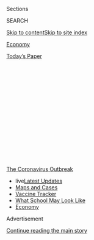 <div id="app">

<div>

<div>

<div>

<div class="NYTAppHideMasthead css-1q2w90k e1suatyy0">

<div class="section css-ui9rw0 e1suatyy2">

<div class="css-eph4ug er09x8g0">

<div class="css-6n7j50">

</div>

<span class="css-1dv1kvn">Sections</span>

<div class="css-10488qs">

<span class="css-1dv1kvn">SEARCH</span>

</div>

[Skip to content](#site-content)[Skip to site
index](#site-index)

</div>

<div id="masthead-section-label" class="css-1wr3we4 eaxe0e00">

[Economy](https://www.nytimes.com/section/business/economy)

</div>

<div class="css-10698na e1huz5gh0">

</div>

</div>

<div id="masthead-bar-one" class="section hasLinks css-15hmgas e1csuq9d3">

<div class="css-uqyvli e1csuq9d0">

</div>

<div class="css-1uqjmks e1csuq9d1">

</div>

<div class="css-9e9ivx">

[](https://myaccount.nytimes.com/auth/login?response_type=cookie&client_id=vi)

</div>

<div class="css-1bvtpon e1csuq9d2">

[Today’s
Paper](https://www.nytimes.com/section/todayspaper)

</div>

</div>

</div>

</div>

<div data-aria-hidden="false">

<div id="site-content" data-role="main">

<div>

<div class="css-1aor85t" style="opacity:0.000000001;z-index:-1;visibility:hidden">

<div class="css-1hqnpie">

<div class="css-epjblv">

<span class="css-17xtcya">[Economy](/section/business/economy)</span><span class="css-x15j1o">|</span><span class="css-fwqvlz">How
Pimco’s Cayman-Based Hedge Fund Can Profit From the Fed’s
Rescue</span>

</div>

<div class="css-k008qs">

<div class="css-1iwv8en">

<span class="css-18z7m18"></span>

<div>

</div>

</div>

<span class="css-1n6z4y">https://nyti.ms/2BHdy0e</span>

<div class="css-1705lsu">

<div class="css-4xjgmj">

<div class="css-4skfbu" data-role="toolbar" data-aria-label="Social Media Share buttons, Save button, and Comments Panel with current comment count" data-testid="share-tools">

  - 
  - 
  - 
  - 
    
    <div class="css-6n7j50">
    
    </div>

  - 
  - 

</div>

</div>

</div>

</div>

</div>

</div>

<div id="NYT_TOP_BANNER_REGION" class="css-13pd83m">

<div>

<div id="styln-prism-menu-1592847958612" class="section interactive-content interactive-size-medium css-1edisqu">

<div class="css-17ih8de interactive-body">

<div id="scroll-container" class="css-1gj85ro">

[<span class="styln-title-wrap"><span class="css-1pje3qr">The
Coronavirus</span><span class="css-1pje3qr">
Outbreak</span></span>](https://www.nytimes.com/news-event/coronavirus?action=click&pgtype=Article&state=default&region=TOP_BANNER&context=storylines_menu)

  - <span class="css-kqxiym" data-emphasize="true">live</span>[Latest
    Updates](https://www.nytimes.com/2020/08/01/world/coronavirus-covid-19.html?action=click&pgtype=Article&state=default&region=TOP_BANNER&context=storylines_menu)
  - [Maps and
    Cases](https://www.nytimes.com/interactive/2020/us/coronavirus-us-cases.html?action=click&pgtype=Article&state=default&region=TOP_BANNER&context=storylines_menu)
  - [Vaccine
    Tracker](https://www.nytimes.com/interactive/2020/science/coronavirus-vaccine-tracker.html?action=click&pgtype=Article&state=default&region=TOP_BANNER&context=storylines_menu)
  - [What School May Look
    Like](https://www.nytimes.com/interactive/2020/07/29/us/schools-reopening-coronavirus.html?action=click&pgtype=Article&state=default&region=TOP_BANNER&context=storylines_menu)
  - [Economy](https://www.nytimes.com/live/2020/07/31/business/stock-market-today-coronavirus?action=click&pgtype=Article&state=default&region=TOP_BANNER&context=storylines_menu)

</div>

</div>

</div>

</div>

</div>

<div id="top-wrapper" class="css-1sy8kpn">

<div id="top-slug" class="css-l9onyx">

Advertisement

</div>

[Continue reading the main
story](#after-top)

<div class="ad top-wrapper" style="text-align:center;height:100%;display:block;min-height:250px">

<div id="top" class="place-ad" data-position="top" data-size-key="top">

</div>

</div>

<div id="after-top">

</div>

</div>

<div>

<div id="sponsor-wrapper" class="css-1hyfx7x">

<div id="sponsor-slug" class="css-19vbshk">

Supported by

</div>

[Continue reading the main
story](#after-sponsor)

<div id="sponsor" class="ad sponsor-wrapper" style="text-align:center;height:100%;display:block">

</div>

<div id="after-sponsor">

</div>

</div>

<div class="css-186x18t">

</div>

<div class="css-1vkm6nb ehdk2mb0">

# How Pimco’s Cayman-Based Hedge Fund Can Profit From the Fed’s Rescue

</div>

Congress said borrowers in taxpayer-backed rescue programs had to be
from the United States. Wall Street has a workaround.

<div class="css-79elbk" data-testid="photoviewer-wrapper">

<div class="css-z3e15g" data-testid="photoviewer-wrapper-hidden">

</div>

<div class="css-1a48zt4 ehw59r15" data-testid="photoviewer-children">

![<span class="css-16f3y1r e13ogyst0" data-aria-hidden="true">The goal
of the Fed’s program is to bolster a critical corner of U.S. debt
markets, not to make money for investment vehicles and
investors.</span><span class="css-cnj6d5 e1z0qqy90" itemprop="copyrightHolder"><span class="css-1ly73wi e1tej78p0">Credit...</span><span><span>Pool
photo by Tasos
Katopodis</span></span></span>](https://static01.nyt.com/images/2020/07/31/business/29JPDC-FedProfit1-print/29DC-FedProfit-sub-articleLarge.jpg?quality=75&auto=webp&disable=upscale)

</div>

</div>

<div class="css-18e8msd">

<div class="css-vp77d3 epjyd6m0">

<div class="css-hus3qt ey68jwv0" data-aria-hidden="true">

[![Jeanna
Smialek](https://static01.nyt.com/images/2020/07/03/reader-center/author-jeanna-smialek/author-jeanna-smialek-thumbLarge.png
"Jeanna Smialek")](https://www.nytimes.com/by/jeanna-smialek)

</div>

<div class="css-1baulvz">

By [<span class="css-1baulvz last-byline" itemprop="name">Jeanna
Smialek</span>](https://www.nytimes.com/by/jeanna-smialek)

</div>

</div>

  - July 30,
    2020

  - 
    
    <div class="css-4xjgmj">
    
    <div class="css-d8bdto" data-role="toolbar" data-aria-label="Social Media Share buttons, Save button, and Comments Panel with current comment count" data-testid="share-tools">
    
      - 
      - 
      - 
      - 
        
        <div class="css-6n7j50">
        
        </div>
    
      - 
      - 
    
    </div>
    
    </div>

</div>

</div>

<div class="section meteredContent css-1r7ky0e" name="articleBody" itemprop="articleBody">

<div class="css-1fanzo5 StoryBodyCompanionColumn">

<div class="css-53u6y8">

WASHINGTON — Pacific Investment Management Company runs a [hedge
fund](https://sec.report/Document/0001569540-16-000003/) registered in
the Cayman Islands, a common structure for avoiding certain U.S. taxes.
But when a profit opportunity arose from the ashes of America’s
[coronavirus crisis](https://www.nytimes.com/news-event/coronavirus),
that international location did not stop it from seizing the moment.

The Federal Reserve opened a highly anticipated emergency lending
program in June, a revamped version of one it used during the 2008
financial crisis. This time around, [Congress
stipulated](https://assets.documentcloud.org/documents/20059055/final-final-cares-act.pdf)
that only American companies can participate as borrowers in such
programs. Despite being offshore, Pimco’s fund had an easy way to
benefit.

The offshore fund is invested in an entity [registered in
Delawar](https://icis.corp.delaware.gov/ecorp/entitysearch/NameSearch.aspx)e.
That entity can be used by investment managers to buy and sell bonds.
The Delaware operation borrowed $13.1 million from the Fed program by
pledging a bundle of debt as collateral. Investors in the Cayman-based
hedge fund ultimately stand to profit from the transaction.

The Pimco example is not unique — other foreign investors have put money
into U.S.-based funds that are tapping the Fed program. That they found
a way to participate in a program restricted to American borrowers ****
highlights the potential for financial firms to make money from the
Fed’s market rescue programs, even if doing so means maneuvering
around congressional limitations on eligibility. Investors earned
double-digit returns on the program during the 2008 financial crisis and
they stand to profit this time around as well, as they collect interest
on the debt bundles and, thanks to the Fed’s cheap funding, pay very
little to hold them.

</div>

</div>

<div class="css-1fanzo5 StoryBodyCompanionColumn">

<div class="css-53u6y8">

The Fed’s program is intended to keep credit flowing through the
economy, but its design has provided an opportunity for global financial
players to profit from **** an initiative backed by taxpayer funding.
That side effect could **** draw further scrutiny **** to **** the Fed’s
rescue efforts, which are already prompting questions from lawmakers
about who benefits, and on what terms.

The lending programs “drag the Fed into political crossfire,” said Mark
Spindel, chief investment officer at Potomac River Capital and an author
of a book on the politics of the Fed. “The Fed is seen as the honest
broker in town — but just because you’re the honest broker today,
doesn’t mean you’re not going to face questions down the road.”

The goal of the Fed program in question, known as the Term Asset-Backed
Securities Loan Facility or TALF, is to bolster a critical corner of
U.S. debt markets, one where loans are bundled and sold off to investors
who are willing to take on risk in exchange for interest payments. That
helps to keep the market for commercial mortgages functioning, and
allows student loans and credit card debt to continue flowing to
end-users.

<div id="NYT_MAIN_CONTENT_1_REGION" class="css-9tf9ac">

<div>

<div id="styln-covid-updates-markets" class="section interactive-content interactive-size-medium css-1ftcdic">

<div class="css-17ih8de interactive-body">

<div id="styln-briefing-block">

<div class="briefing-block-header-section">

# [Latest Updates: Economy](https://www.nytimes.com/live/2020/07/31/business/stock-market-today-coronavirus?action=click&pgtype=Article&state=default&region=MAIN_CONTENT_1&context=storylines_live_updates)

</div>

<div class="briefing-block-lb-items">

<div class="briefing-block-update-time">

[31h
ago](https://www.nytimes.com/live/2020/07/31/business/stock-market-today-coronavirus?action=click&pgtype=Article&state=default&region=MAIN_CONTENT_1&context=storylines_live_updates#kodaks-chief-executive-was-given-stock-options-then-the-share-price-spiked-1000-percent)

</div>

<div>

[Kodak’s chief executive was given stock options. Then the share price
spiked 1,000
percent.](https://www.nytimes.com/live/2020/07/31/business/stock-market-today-coronavirus?action=click&pgtype=Article&state=default&region=MAIN_CONTENT_1&context=storylines_live_updates#kodaks-chief-executive-was-given-stock-options-then-the-share-price-spiked-1000-percent)

</div>

<div class="briefing-block-update-time">

[34h
ago](https://www.nytimes.com/live/2020/07/31/business/stock-market-today-coronavirus?action=click&pgtype=Article&state=default&region=MAIN_CONTENT_1&context=storylines_live_updates#fitch-ratings-downgrades-its-outlook-on-us-debt)

</div>

<div>

[Fitch Ratings downgrades its outlook on U.S.
debt.](https://www.nytimes.com/live/2020/07/31/business/stock-market-today-coronavirus?action=click&pgtype=Article&state=default&region=MAIN_CONTENT_1&context=storylines_live_updates#fitch-ratings-downgrades-its-outlook-on-us-debt)

</div>

<div class="briefing-block-update-time">

[41h
ago](https://www.nytimes.com/live/2020/07/31/business/stock-market-today-coronavirus?action=click&pgtype=Article&state=default&region=MAIN_CONTENT_1&context=storylines_live_updates#us-sanctions-more-chinese-officials-over-human-rights-violations-as-tensions-flare)

</div>

<div>

[U.S. sanctions more Chinese officials over human rights violations as
tensions
flare](https://www.nytimes.com/live/2020/07/31/business/stock-market-today-coronavirus?action=click&pgtype=Article&state=default&region=MAIN_CONTENT_1&context=storylines_live_updates#us-sanctions-more-chinese-officials-over-human-rights-violations-as-tensions-flare)

</div>

</div>

<div class="briefing-block-footer">

<div class="briefing-block-footer-meta">

[See more
updates](https://www.nytimes.com/live/2020/07/31/business/stock-market-today-coronavirus?action=click&pgtype=Article&state=default&region=MAIN_CONTENT_1&context=storylines_live_updates)

</div>

<div class="briefing-block-briefinglinks">

<span>More live coverage:</span>
[Global](https://www.nytimes.com/2020/08/01/world/coronavirus-covid-19.html?action=click&pgtype=Article&state=default&region=MAIN_CONTENT_1&context=storylines_live_updates)

</div>

</div>

</div>

</div>

</div>

</div>

</div>

The program was not created to make money for investment vehicles or the
investors they represent. But because of the way TALF works, financial
firms like Pimco’s hedge fund can make a profit from it.

</div>

</div>

<div class="css-1fanzo5 StoryBodyCompanionColumn">

<div class="css-53u6y8">

It operates by encouraging investors to purchase a certain type of debt
called asset-backed securities.

</div>

</div>

<div class="css-79elbk" data-testid="photoviewer-wrapper">

<div class="css-z3e15g" data-testid="photoviewer-wrapper-hidden">

</div>

<div class="css-1a48zt4 ehw59r15" data-testid="photoviewer-children">

![<span class="css-16f3y1r e13ogyst0" data-aria-hidden="true">The
Newport Beach, Calif., offices of the Pacific Investment Management
Company, which runs a hedge fund registered in the Cayman
Islands.</span><span class="css-cnj6d5 e1z0qqy90" itemprop="copyrightHolder"><span class="css-1ly73wi e1tej78p0">Credit...</span><span>Mike
Blake/Reuters</span></span>](https://static01.nyt.com/images/2020/07/31/business/29JPdc-virus-fedprofit2-print/29dc-virus-fedprofit-02-articleLarge.jpg?quality=75&auto=webp&disable=upscale)

</div>

</div>

<div class="css-1fanzo5 StoryBodyCompanionColumn">

<div class="css-53u6y8">

A fund can buy those securities using some combination of cash and
short-term loans and then take them to the Fed in exchange for a TALF
loan.

The TALF loan can be used to pay back whatever money the fund borrowed
to make the purchase in the first place, so that its holdings are
financed mostly by the cheap Fed loan, and a sliver of its own money
(what is known as a “haircut” in financial parlance). It essentially
earns the difference between what it makes in interest from the
securities and what it is paying on the Fed loan.

Because investors have just a small amount of money at stake, returns on
each invested dollar can be quite high. Investors said they anticipated
high single-digit returns in 2020, far lower than the double-digit
returns in 2008 but still generous.

The Fed has so far released detailed data only on TALF’s first round of
loans, though the program has since finalized [two more
round](https://www.newyorkfed.org/markets/term-asset-backed-securities-loan-facility/term-asset-backed-securities-loan-facility-rates)s.
The Fed will most likely release additional data in mid-August.

Pimco’s Cayman Islands-based fund, which has borrowed via a U.S.-based
entity called TOCU IX, is one of several foreign investors using an
American investment vehicle to gain access to TALF. The pension plan of
the Oxford University Press Group will tap the program through a fund
set up by the New York-based investment manager MacKay Shields. A
Singapore-based fund is a material investor in an offering by the giant
financial firm BlackRock, according to the Fed’s first round of
[detailed
disclosures](https://www.federalreserve.gov/reports-to-congress-covid-19.htm).

The fact that some investors based overseas can make money from TALF
does not break Congress’s rules, but it may fall shy of what some
lawmakers intended. They [specified
that](https://www.govinfo.gov/content/pkg/BILLS-116hr748enr/pdf/BILLS-116hr748enr.pdf)
loans, advances and asset purchases made under the Fed’s programs should
be restricted to “businesses that are created or organized in the United
States or under the laws of the United States.” But they said nothing
about who could ultimately benefit.

</div>

</div>

<div class="css-1fanzo5 StoryBodyCompanionColumn">

<div class="css-53u6y8">

“There are going to be people who focus on this like a laser,” Peter
Conti-Brown, a Fed historian at the University of Pennsylvania’s Wharton
School, said of the fact that foreign investors in some cases benefit
from Fed programs. But the reality, he pointed out, is that financial
markets are global.

“Others are going to say that there’s no way to provide liquidity
without benefiting international counterparties.”

And while Pimco’s fund and other foreign investors may profit by
participating in the program, their investment is also helping to keep
more money flowing into the Fed’s program, smoothing over U.S.
securitization markets.

That reality has presented a challenge for the Fed, which has had to
walk a fine line between creating emergency programs that are effective
while also making them politically palatable. Lawmakers want the Fed to
help the economy, but have also warned the central bank against allowing
companies to take advantage of taxpayer-backed funding.

When Republicans and Democrats were hammering out the details of their
coronavirus rescue package in March, congressional leaders agreed to
give the Treasury Department $454 billion to back up Fed emergency
programs.

The Fed requires a Treasury backstop for many of those efforts, to
insure against losses in case borrowers default. But because the Fed did
not expect to lose every dollar it lent out, it could use the $454
billion to field a huge rescue: potentially more than $4 trillion in
loans to businesses, states and cities.

The ability to supersize the coronavirus response package was an
attractive proposition. But many lawmakers in both parties were wary
about handing the Fed and the Treasury so much money. Many remembered
the 2008 bank bailouts and the bad taste they had left behind. They did
not want a
repeat.

</div>

</div>

<div class="css-79elbk" data-testid="photoviewer-wrapper">

<div class="css-z3e15g" data-testid="photoviewer-wrapper-hidden">

</div>

<div class="css-1a48zt4 ehw59r15" data-testid="photoviewer-children">

<div class="css-1xdhyk6 erfvjey0">

<span class="css-1ly73wi e1tej78p0">Image</span>

<div class="css-zjzyr8">

<div data-testid="lazyimage-container" style="height:257.77777777777777px">

</div>

</div>

</div>

<span class="css-16f3y1r e13ogyst0" data-aria-hidden="true">Treasury
Secretary Steve Mnuchin in the Capitol on Tuesday. Congressional leaders
earlier agreed to give the Treasury Department $454 billion to back up
Fed emergency
programs.</span><span class="css-cnj6d5 e1z0qqy90" itemprop="copyrightHolder"><span class="css-1ly73wi e1tej78p0">Credit...</span><span>Anna
Moneymaker for The New York Times</span></span>

</div>

</div>

<div class="css-1fanzo5 StoryBodyCompanionColumn">

<div class="css-53u6y8">

So Steven Mnuchin, the Treasury secretary, and key lawmakers agreed to
terms that attached strings to the funding. Companies borrowing direct
loans might be asked to try to maintain their payroll. Those who
borrowed directly would also be banned from making dividend payments,
and executives would face compensation limits. Only U.S. companies could
borrow.

Those requirements are generally guidelines rather than binding rules,
given the way the programs work. The Fed has found itself being hammered
on both sides — some lawmakers have questioned whether the central bank
is precluding companies from using its programs by being too strict,
while others have warned it against letting big corporations and Wall
Street firms benefit.

Foreign investor participation in the TALF program could raise similar
questions from lawmakers and the oversight groups set up to police where
the funds are going. Mr. Conti-Brown and others say that while Congress
gave the Fed the room to make design choices, that will not insulate the
central bank from critique.

The fact that the Fed has discretion “is a byproduct of political
compromise,” Mr. Conti-Brown said. But “the Fed is always open to
criticism down the road.”

</div>

</div>

</div>

<div>

</div>

<div>

</div>

<div>

</div>

<div>

<div id="bottom-wrapper" class="css-1ede5it">

<div id="bottom-slug" class="css-l9onyx">

Advertisement

</div>

[Continue reading the main
story](#after-bottom)

<div id="bottom" class="ad bottom-wrapper" style="text-align:center;height:100%;display:block;min-height:90px">

</div>

<div id="after-bottom">

</div>

</div>

</div>

</div>

</div>

## Site Index

<div>

</div>

## Site Information Navigation

  - [© <span>2020</span> <span>The New York Times
    Company</span>](https://help.nytimes.com/hc/en-us/articles/115014792127-Copyright-notice)

<!-- end list -->

  - [NYTCo](https://www.nytco.com/)
  - [Contact
    Us](https://help.nytimes.com/hc/en-us/articles/115015385887-Contact-Us)
  - [Work with us](https://www.nytco.com/careers/)
  - [Advertise](https://nytmediakit.com/)
  - [T Brand Studio](http://www.tbrandstudio.com/)
  - [Your Ad
    Choices](https://www.nytimes.com/privacy/cookie-policy#how-do-i-manage-trackers)
  - [Privacy](https://www.nytimes.com/privacy)
  - [Terms of
    Service](https://help.nytimes.com/hc/en-us/articles/115014893428-Terms-of-service)
  - [Terms of
    Sale](https://help.nytimes.com/hc/en-us/articles/115014893968-Terms-of-sale)
  - [Site
    Map](https://spiderbites.nytimes.com)
  - [Help](https://help.nytimes.com/hc/en-us)
  - [Subscriptions](https://www.nytimes.com/subscription?campaignId=37WXW)

</div>

</div>

</div>

</div>
